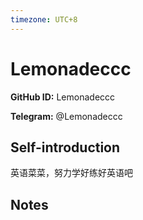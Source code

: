 ```yaml
---
timezone: UTC+8
---
```


# Lemonadeccc

**GitHub ID:** Lemonadeccc

**Telegram:** @Lemonadeccc

## Self-introduction

英语菜菜，努力学好练好英语吧

## Notes

<!-- Content_START -->


<!-- Content_END -->
